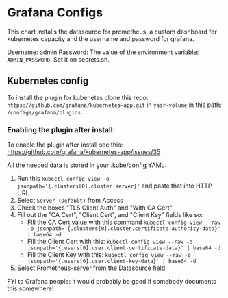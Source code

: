 # Grafana Configs

This chart installs the datasource for prometheus, a custom dashboard for kubernetes capacity and the username and 
password for grafana. 

Username: admin
Password: The value of the environment variable: `ADMIN_PASSWORD`. Set it on secrets.sh.

## Kubernetes config

To install the plugin for kubenetes clone this repo: `https://github.com/grafana/kubernetes-app.git` in 
`yasr-volume` in this path: `/configs/grafana/plugins`. 

### Enabling the plugin after install:

To enable the plugin after install see this: https://github.com/grafana/kubernetes-app/issues/35

All the needed data is stored in your .kube/config YAML:

1. Run this `kubectl config view -o jsonpath='{.clusters[0].cluster.server}'` and paste that into HTTP URL
2. Select `Server (Default)` from Access
3. Check the boxes "TLS Client Auth" and "With CA Cert"
4. Fill out the "CA Cert", "Client Cert", and "Client Key" fields like so:
    * Fill the CA Cert value with this command 
        `kubectl config view --raw -o jsonpath='{.clusters[0].cluster.certificate-authority-data}' | base64 -d`
    * Fill the Client Cert with this:
        `kubectl config view --raw -o jsonpath='{.users[0].user.client-certificate-data}' | base64 -d` 
    * Fill the Client Key with this:
        `kubectl config view --raw -o jsonpath='{.users[0].user.client-key-data}' | base64 -d`
5. Select Prometheus-server from the Datasource field

FYI to Grafana people: it would probably be good if somebody documents this somewhere!
